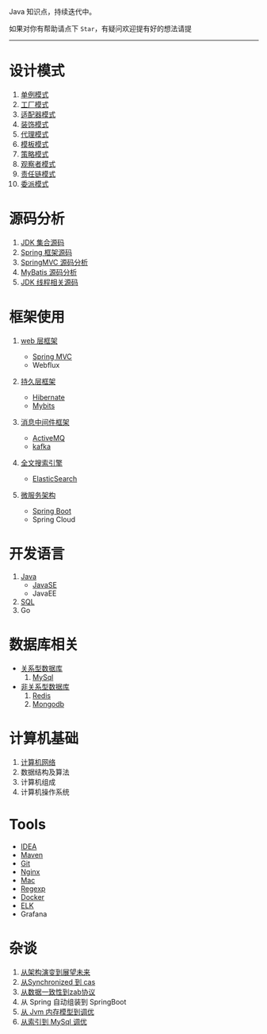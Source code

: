 
Java 知识点，持续迭代中。

如果对你有帮助请点下 `Star`，有疑问欢迎提有好的想法请提 

----------

# 设计模式 #

1. [单例模式](./MD/设计模式/单例模式.md)
2. [工厂模式](./MD/设计模式/工厂模式.md)
3. [适配器模式](./MD/设计模式/适配器模式.md)
4. [装饰模式](./MD/设计模式/装饰模式.md)
5. [代理模式](./MD/设计模式/代理模式.md)
6. [模板模式](./MD/设计模式/模板模式.md)
7. [策略模式](./MD/设计模式/策略模式.md)
8. [观察者模式](./MD/设计模式/观察者模式.md)
9. [责任链模式](./MD/设计模式/责任链模式.md)
10. [委派模式](./MD/设计模式/委派模式.md)

# 源码分析 #

1. [JDK 集合源码](./MD/源码分析/JDK集合源码.md)
2. [Spring 框架源码](./MD/源码分析/Spring框架源码.md)
3. [SpringMVC 源码分析](./MD/源码分析/SpringMVC框架源码.md)
4. [MyBatis 源码分析](./MD/源码分析/Mybatis框架源码.md)
5. [JDK 线程相关源码](./MD/源码分析/JDK线程相关源码.md)

# 框架使用 #

1. [web 层框架](./MD/框架使用/web层框架)
   * [Spring MVC](./MD/框架使用/web层框架/springMVC.md)
   * Webflux

2. [持久层框架](./MD/框架使用/持久层框架)
   * [Hibernate](./MD/框架使用/持久层框架/hibernate.md)
   * [Mybits](./MD/框架使用/持久层框架/mybatis.md)

3. [消息中间件框架](./MD/框架使用/消息中间件框架)
   * [ActiveMQ](./MD/框架使用/消息中间件框架/ActiveMQ.md)
   * [kafka](./MD/框架使用/消息中间件框架/Kafka.md)

4. [全文搜索引擎](./MD/框架使用/全文搜索引擎)
   * [ElasticSearch](./MD/框架使用/全文搜索引擎/ElasticSearch.md)

5. [微服务架构](./MD/框架使用/微服务架构)
   * [Spring Boot](./MD/框架使用/微服务架构/Springboot.md)
   * Spring Cloud

# 开发语言 #

1. [Java](./MD/Java语言)
	* [JavaSE](./MD/Java语言/JavaSE)	
	* JavaEE
2. [SQL](./MD/Java语言/SQL/SQL.md)
3. Go

# 数据库相关 #

- [关系型数据库](./MD/数据库相关/关系型数据库)
  1. [MySql](./MD/数据库相关/关系型数据库/MySql.md)
- [非关系型数据库](./MD/数据库相关/非关系型数据库)
  1. [Redis](./MD/数据库相关/非关系型数据库/Redis.md)
  2. [Mongodb](./MD/数据库相关/非关系型数据库/Mongodb.md)

# 计算机基础 #

1. [计算机网络](./MD/计算机基础/计算机网络.md) 
2. 数据结构及算法
3. 计算机组成  
4. 计算机操作系统  

# Tools #

- [IDEA](./MD/Tools/IDEA.md)
- [Maven](./MD/Tools/Maven.md)
- [Git](./MD/Tools/Git.md)
- [Nginx](./MD/Tools/Nginx.md)
- [Mac](./MD/Tools/Mac.md)
- [Regexp](./MD/Tools/Regexp.md)
- [Docker](./MD/Tools/Docker.md)
- [ELK](./MD/Tools/ELK.md)
- Grafana

# 杂谈

1. [从架构演变到展望未来](./MD/杂谈/从架构演变到展望未来.md)
2. [从Synchronized 到 cas ](./MD/杂谈/从Synchronized到cas.md)
3. [从数据一致性到zab协议](./MD/杂谈/从数据一致性到zab协议.md)
4. 从 Spring 自动组装到 SpringBoot
5. [从 Jvm 内存模型到调优](./MD/杂谈/从Jvm内存模型到调优.md)
6. [从索引到 MySql 调优](./MD/杂谈/从索引到MySql调优.md)




